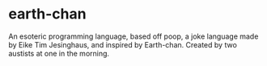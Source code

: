 # earth-chan
An esoteric programming language, based off poop, a joke language made by Eike Tim Jesinghaus, and inspired by Earth-chan.
Created by two austists at one in the morning.
